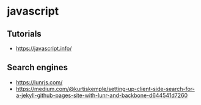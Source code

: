 
# javascript

## Tutorials
* <https://javascript.info/>

## Search engines
* <https://lunrjs.com/>
* <https://medium.com/@kurtiskemple/setting-up-client-side-search-for-a-jekyll-github-pages-site-with-lunr-and-backbone-d644541d7260>
